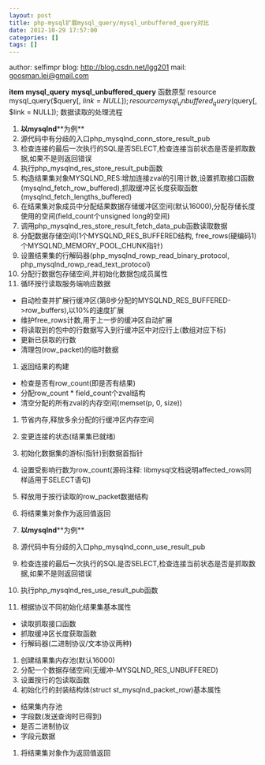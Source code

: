 ```yaml
---
layout: post
title: php-mysql扩展mysql_query/mysql_unbuffered_query对比
date: 2012-10-29 17:57:00
categories: []
tags: []
---
```

author: selfimpr
blog: http://blog.csdn.net/lgg201
mail: goosman.lei@gmail.com

**item**
**mysql_query**
**mysql_unbuffered_query**
函数原型
resource mysql_query($query[, $link = NULL]);
resource mysql_unbuffered_query($query[, $link = NULL]);
数据读取的处理流程
1. ******以****mysqlnd****为例**
2. 源代码中有分歧的入口php_mysqlnd_conn_store_result_pub
3. 检查连接的最后一次执行的SQL是否SELECT,检查连接当前状态是否是抓取数据,如果不是则返回错误
4. 执行php_mysqlnd_res_store_result_pub函数
5. 构造结果集对象MYSQLND_RES:增加连接zval的引用计数,设置抓取接口函数(mysqlnd_fetch_row_buffered),抓取缓冲区长度获取函数(mysqlnd_fetch_lengths_buffered)
6. 在结果集对象成员中分配结果数据存储缓冲区空间(默认16000),分配存储长度使用的空间(field_count个unsigned
 long的空间)
7. 调用php_mysqlnd_res_store_result_fetch_data_pub函数读取数据
8. 分配数据存储空间(1个MYSQLND_RES_BUFFERED结构,
 free_rows(硬编码1)个MYSQLND_MEMORY_POOL_CHUNK指针)
9. 设置结果集的行解码器(php_mysqlnd_rowp_read_binary_protocol, php_mysqlnd_rowp_read_text_protocol)
10. 分配行数据包存储空间,并初始化数据包成员属性
11. 循环按行读取服务端响应数据

- 自动检查并扩展行缓冲区(第8步分配的MYSQLND_RES_BUFFERED->row_buffers),以10%的速度扩展
- 维护free_rows计数,用于上一步的缓冲区自动扩展
- 将读取到的包中的行数据写入到行缓冲区中对应行上(数组对应下标)
- 更新已获取的行数
- 清理包(row_packet)的临时数据

1. 返回结果的构建

- 检查是否有row_count(即是否有结果)
- 分配row_count * field_count个zval结构
- 清空分配的所有zval的内存空间(memset(p,
 0, size))

1. 节省内存,释放多余分配的行缓冲区内存空间
2. 变更连接的状态(结果集已就绪)
3. 初始化数据集的游标(指针)到数据首指针
4. 设置受影响行数为row_count(源码注释:
 libmysql文档说明affected_rows同样适用于SELECT语句)
5. 释放用于按行读取的row_packet数据结构
6. 将结果集对象作为返回值返回

1. ******以****mysqlnd****为例**
2. 源代码中有分歧的入口php_mysqlnd_conn_use_result_pub
3. 检查连接的最后一次执行的SQL是否SELECT,检查连接当前状态是否是抓取数据,如果不是则返回错误
4. 执行php_mysqlnd_res_use_result_pub函数
5. 根据协议不同初始化结果集基本属性

- 读取抓取接口函数
- 抓取缓冲区长度获取函数
- 行解码器(二进制协议/文本协议两种)

1. 创建结果集内存池(默认16000)
2. 分配一个数据存储空间(无缓冲-MYSQLND_RES_UNBUFFERED)
3. 设置按行的包读取函数
4. 初始化行的封装结构体(struct st_mysqlnd_packet_row)基本属性

- 结果集内存池
- 字段数(发送查询时已得到)
- 是否二进制协议
- 字段元数据

1. 将结果集对象作为返回值返回

 
   
